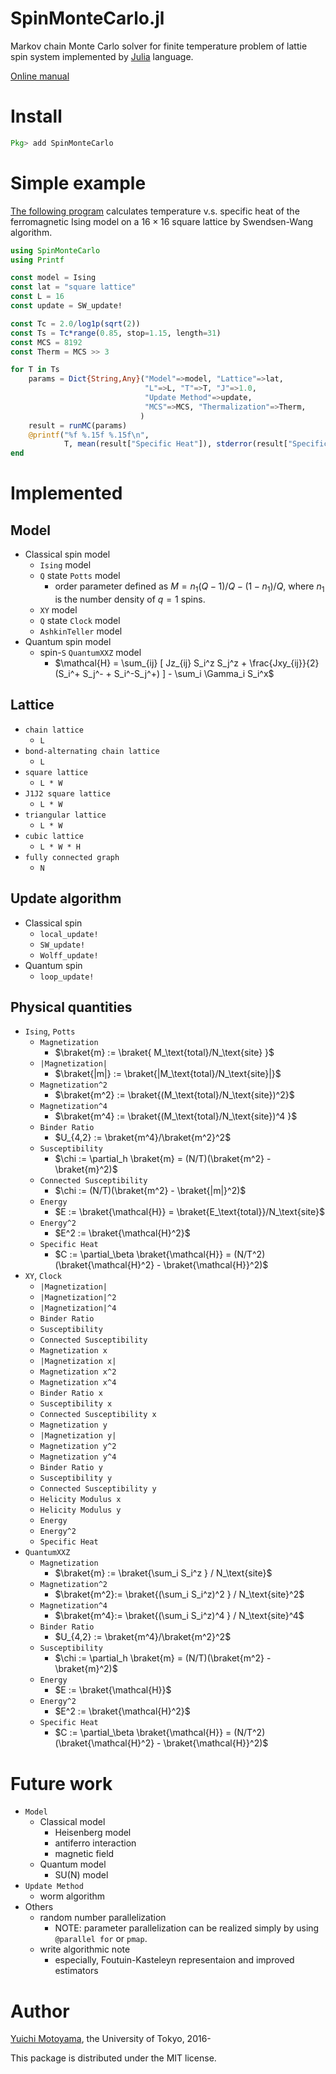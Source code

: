 # SpinMonteCarlo.jl
Markov chain Monte Carlo solver for finite temperature problem of lattie spin system implemented by [Julia](https://julialang.org) language.

[Online manual](https://yomichi.github.io/SpinMonteCarlo.jl/latest)

# Install

``` julia
Pkg> add SpinMonteCarlo
```

# Simple example

[The following program](example/simple.jl) calculates temperature v.s. specific heat of the ferromagnetic Ising model on a $16\times 16$ square lattice by Swendsen-Wang algorithm.

``` julia
using SpinMonteCarlo
using Printf

const model = Ising
const lat = "square lattice"
const L = 16
const update = SW_update!

const Tc = 2.0/log1p(sqrt(2))
const Ts = Tc*range(0.85, stop=1.15, length=31)
const MCS = 8192
const Therm = MCS >> 3

for T in Ts
    params = Dict{String,Any}("Model"=>model, "Lattice"=>lat,
                              "L"=>L, "T"=>T, "J"=>1.0,
                              "Update Method"=>update,
                              "MCS"=>MCS, "Thermalization"=>Therm,
                             )
    result = runMC(params)
    @printf("%f %.15f %.15f\n",
            T, mean(result["Specific Heat"]), stderror(result["Specific Heat"]))
end
```

# Implemented 

## Model
- Classical spin model
    - `Ising` model
    - `Q` state `Potts` model
        - order parameter defined as $M = n_1(Q-1)/Q  - (1-n_1)/Q$, where $n_1$ is the number density of $q=1$ spins.
    - `XY` model
    - `Q` state `Clock` model
    - `AshkinTeller` model
- Quantum spin model
    - spin-`S` `QuantumXXZ` model
        - $\mathcal{H} = \sum_{ij} [ Jz_{ij} S_i^z S_j^z + \frac{Jxy_{ij}}{2} (S_i^+ S_j^- + S_i^-S_j^+) ] - \sum_i \Gamma_i S_i^x$

## Lattice
- `chain lattice`
    - `L`
- `bond-alternating chain lattice`
    - `L`
- `square lattice`
    - `L * W`
- `J1J2 square lattice`
    - `L * W`
- `triangular lattice`
    - `L * W`
- `cubic lattice`
    - `L * W * H`
- `fully connected graph`
    - `N`

## Update algorithm
- Classical spin
    - `local_update!`
    - `SW_update!`
    - `Wolff_update!`
- Quantum spin
    - `loop_update!`

## Physical quantities
- `Ising`, `Potts`
    - `Magnetization`
        - $\braket{m} := \braket{ M_\text{total}/N_\text{site} }$
    - `|Magnetization|`
        - $\braket{|m|} := \braket{|M_\text{total}/N_\text{site}|}$ 
    - `Magnetization^2`
        - $\braket{m^2} := \braket{(M_\text{total}/N_\text{site})^2}$
    - `Magnetization^4`
        - $\braket{m^4} := \braket{(M_\text{total}/N_\text{site})^4 }$
    - `Binder Ratio`
        - $U_{4,2} := \braket{m^4}/\braket{m^2}^2$
    - `Susceptibility`
        - $\chi := \partial_h \braket{m} = (N/T)(\braket{m^2} - \braket{m}^2)$
    - `Connected Susceptibility`
        - $\chi := (N/T)(\braket{m^2} - \braket{|m|}^2)$
    - `Energy`
        - $E := \braket{\mathcal{H}} = \braket{E_\text{total}}/N_\text{site}$
    - `Energy^2`
        - $E^2 := \braket{\mathcal{H}^2}$
    - `Specific Heat`
        - $C := \partial_\beta \braket{\mathcal{H}} = (N/T^2)(\braket{\mathcal{H}^2} - \braket{\mathcal{H}}^2)$
- `XY`, `Clock`
    - `|Magnetization|`
    - `|Magnetization|^2`
    - `|Magnetization|^4`
    - `Binder Ratio`
    - `Susceptibility`
    - `Connected Susceptibility`
    - `Magnetization x`
    - `|Magnetization x|`
    - `Magnetization x^2`
    - `Magnetization x^4`
    - `Binder Ratio x`
    - `Susceptibility x`
    - `Connected Susceptibility x`
    - `Magnetization y`
    - `|Magnetization y|`
    - `Magnetization y^2`
    - `Magnetization y^4`
    - `Binder Ratio y`
    - `Susceptibility y`
    - `Connected Susceptibility y`
    - `Helicity Modulus x`
    - `Helicity Modulus y`
    - `Energy`
    - `Energy^2`
    - `Specific Heat`
- `QuantumXXZ`
    - `Magnetization`
        - $\braket{m} := \braket{\sum_i S_i^z } / N_\text{site}$
    - `Magnetization^2`
        - $\braket{m^2}:= \braket{(\sum_i S_i^z)^2 } / N_\text{site}^2$
    - `Magnetization^4`
        - $\braket{m^4}:= \braket{(\sum_i S_i^z)^4 } / N_\text{site}^4$
    - `Binder Ratio`
        - $U_{4,2} := \braket{m^4}/\braket{m^2}^2$
    - `Susceptibility`
        - $\chi := \partial_h \braket{m} = (N/T)(\braket{m^2} - \braket{m}^2)$
    - `Energy`
        - $E := \braket{\mathcal{H}}$
    - `Energy^2`
        - $E^2 := \braket{\mathcal{H}^2}$
    - `Specific Heat`
        - $C := \partial_\beta \braket{\mathcal{H}} = (N/T^2)(\braket{\mathcal{H}^2} - \braket{\mathcal{H}}^2)$

# Future work
- `Model`
    - Classical model
        - Heisenberg model
        - antiferro interaction
        - magnetic field
    - Quantum model
        - SU(N) model
- `Update Method`
    - worm algorithm
- Others
    - random number parallelization
        - NOTE: parameter parallelization can be realized simply by using `@parallel for` or `pmap`.
    - write algorithmic note
        - especially, Foutuin-Kasteleyn representaion and improved estimators

# Author
[Yuichi Motoyama](https://github.com/yomichi), the University of Tokyo, 2016-

This package is distributed under the MIT license.
